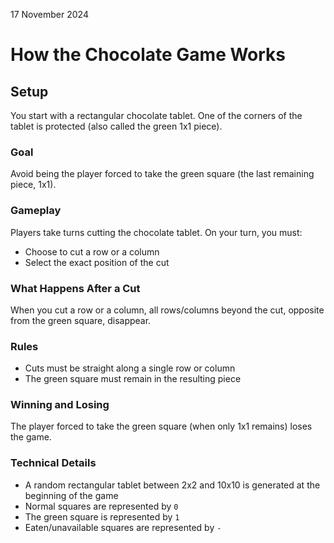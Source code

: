 17 November 2024

# How the Chocolate Game Works

## Setup

You start with a rectangular chocolate tablet. One of the corners of the tablet is protected (also called the green 1x1 piece).

### Goal
Avoid being the player forced to take the green square (the last remaining piece, 1x1).

### Gameplay
Players take turns cutting the chocolate tablet. On your turn, you must:
- Choose to cut a row or a column
- Select the exact position of the cut

### What Happens After a Cut
When you cut a row or a column, all rows/columns beyond the cut, opposite from the green square, disappear.

### Rules
- Cuts must be straight along a single row or column
- The green square must remain in the resulting piece

### Winning and Losing
The player forced to take the green square (when only 1x1 remains) loses the game.

### Technical Details
- A random rectangular tablet between 2x2 and 10x10 is generated at the beginning of the game
- Normal squares are represented by `0`
- The green square is represented by `1` 
- Eaten/unavailable squares are represented by `-`

